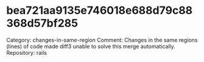 # bea721aa9135e746018e688d79c88368d57bf285

Category: changes-in-same-region
Comment: Changes in the same regions (lines) of code made diff3 unable to solve this merge automatically.
Repository: rails